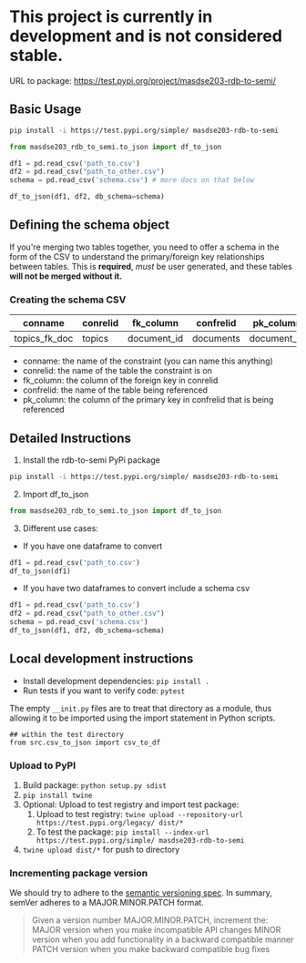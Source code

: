 # This project is currently in development and is not considered stable. 

URL to package: https://test.pypi.org/project/masdse203-rdb-to-semi/

##  Basic Usage 

```bash
pip install -i https://test.pypi.org/simple/ masdse203-rdb-to-semi
```

```python
from masdse203_rdb_to_semi.to_json import df_to_json
```

```python
df1 = pd.read_csv('path_to.csv')
df2 = pd.read_csv("path_to_other.csv")
schema = pd.read_csv('schema.csv') # more docs on that below

df_to_json(df1, df2, db_schema=schema)
```

## Defining the schema object

If you're merging two tables together, you need to offer a schema in the form of the CSV to understand the primary/foreign key relationships between tables. This is **required**, *must* be user generated, and these tables **will not be merged without it.**

### Creating the schema CSV 

| conname       | conrelid | fk_column   | confrelid | pk_column   |
|---------------|----------|-------------|-----------|-------------|
| topics_fk_doc | topics   | document_id | documents | document_id |

- conname: the name of the constraint (you can name this anything)
- conrelid:  the name of the table the constraint is on
- fk_column: the column of the foreign key in conrelid
- confrelid: the name of the table being referenced 
- pk_column: the column of the primary key in confrelid that is being referenced

## Detailed Instructions
1. Install the rdb-to-semi PyPi package
```bash
pip install -i https://test.pypi.org/simple/ masdse203-rdb-to-semi
```
2. Import df_to_json
```python
from masdse203_rdb_to_semi.to_json import df_to_json
```
3. Different use cases:
- If you have one dataframe to convert
```python
df1 = pd.read_csv('path_to.csv')
df_to_json(df1)
```
- If you have two dataframes to convert include a schema csv
```python
df1 = pd.read_csv('path_to.csv')
df2 = pd.read_csv("path_to_other.csv")
schema = pd.read_csv('schema.csv') 
df_to_json(df1, df2, db_schema=schema)
```

## Local development instructions 

* Install development dependencies: `pip install .`
* Run tests if you want to verify code: `pytest`

The empty `__init.py` files are to treat that directory as a module, thus allowing it to be imported using the import statement in Python scripts.

```
## within the test directory
from src.csv_to_json import csv_to_df
```

### Upload to PyPI
1. Build package: `python setup.py sdist`
1. `pip install twine`
1. Optional: Upload to test registry and import test package: 
   1. Upload to test registry: `twine upload --repository-url https://test.pypi.org/legacy/ dist/*`
   1. To test the package: `pip install --index-url https://test.pypi.org/simple/ masdse203-rdb-to-semi`
2. `twine upload dist/*` for push to directory

### Incrementing package version

We should try to adhere to the [semantic versioning spec](https://semver.org/). In summary, semVer adheres to a MAJOR.MINOR.PATCH format. 

> Given a version number MAJOR.MINOR.PATCH, increment the: 
> MAJOR version when you make incompatible API changes
> MINOR version when you add functionality in a backward compatible manner
> PATCH version when you make backward compatible bug fixes

